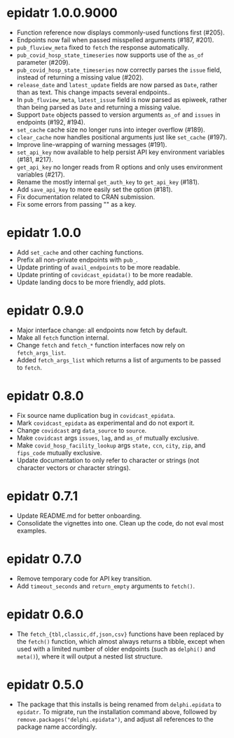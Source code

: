 # epidatr 1.0.0.9000

- Function reference now displays commonly-used functions first (#205).
- Endpoints now fail when passed misspelled arguments (#187, #201).
- `pub_fluview_meta` fixed to `fetch` the response automatically.
- `pub_covid_hosp_state_timeseries` now supports use of the `as_of` parameter (#209).
- `pub_covid_hosp_state_timeseries` now correctly parses the `issue` field,
  instead of returning a missing value (#202).
- `release_date` and `latest_update` fields are now parsed as `Date`, rather
  than as text. This change impacts several endpoints..
- In `pub_fluview_meta`, `latest_issue` field is now parsed as epiweek, rather
  than being parsed as `Date` and returning a missing value.
- Support `Date` objects passed to version arguments `as_of` and `issues` in
  endpoints (#192, #194).
- `set_cache` cache size no longer runs into integer overflow (#189).
- `clear_cache` now handles positional arguments just like `set_cache` (#197).
- Improve line-wrapping of warning messages (#191).
- `set_api_key` now available to help persist API key environment variables (#181, #217).
- `get_api_key` no longer reads from R options and only uses environment variables (#217).
- Rename the mostly internal `get_auth_key` to `get_api_key` (#181).
- Add `save_api_key` to more easily set the option (#181).
- Fix documentation related to CRAN submission.
- Fix some errors from passing "" as a key.

# epidatr 1.0.0

- Add `set_cache` and other caching functions.
- Prefix all non-private endpoints with `pub_`.
- Update printing of `avail_endpoints` to be more readable.
- Update printing of `covidcast_epidata()` to be more readable.
- Update landing docs to be more friendly, add plots.

# epidatr 0.9.0

- Major interface change: all endpoints now fetch by default.
- Make all `fetch` function internal.
- Change `fetch` and `fetch_*` function interfaces now rely on `fetch_args_list`.
- Added `fetch_args_list` which returns a list of arguments to be passed to `fetch`.

# epidatr 0.8.0

- Fix source name duplication bug in `covidcast_epidata`.
- Mark `covidcast_epidata` as experimental and do not export it.
- Change `covidcast` arg `data_source` to `source`.
- Make `covidcast` args `issues`, `lag`, and `as_of` mutually exclusive.
- Make `covid_hosp_facility_lookup` args `state,` `ccn`, `city`, `zip`, and
  `fips_code` mutually exclusive.
- Update documentation to only refer to character or strings (not character
  vectors or character strings).

# epidatr 0.7.1

- Update README.md for better onboarding.
- Consolidate the vignettes into one. Clean up the code, do not eval most examples.

# epidatr 0.7.0

- Remove temporary code for API key transition.
- Add `timeout_seconds` and `return_empty` arguments to `fetch()`.

# epidatr 0.6.0

- The `fetch_{tbl,classic,df,json,csv}` functions have been replaced by the
  `fetch()` function, which almost always returns a tibble, except when used with
  a limited number of older endpoints (such as `delphi()` and `meta()`), where it
  will output a nested list structure.

# epidatr 0.5.0

- The package that this installs is being renamed from `delphi.epidata` to
  `epidatr`. To migrate, run the installation command above, followed by
  `remove.packages("delphi.epidata")`, and adjust all references to the package
  name accordingly.

